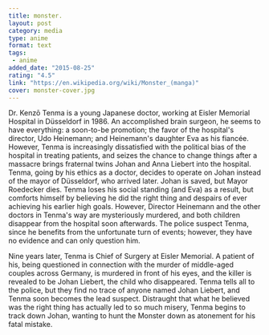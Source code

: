 ```yaml
---
title: monster.
layout: post
category: media
type: anime
format: text
tags: 
 - anime
added_date: "2015-08-25"
rating: "4.5"
link: "https://en.wikipedia.org/wiki/Monster_(manga)"
cover: monster-cover.jpg
---
```


Dr. Kenzō Tenma is a young Japanese doctor, working at Eisler Memorial Hospital
in Düsseldorf in 1986. An accomplished brain surgeon, he seems to have
everything: a soon-to-be promotion; the favor of the hospital's director, Udo
Heinemann; and Heinemann's daughter Eva as his fiancée. However, Tenma is
increasingly dissatisfied with the political bias of the hospital in treating
patients, and seizes the chance to change things after a massacre brings
fraternal twins Johan and Anna Liebert into the hospital. Tenma, going by his
ethics as a doctor, decides to operate on Johan instead of the mayor of
Düsseldorf, who arrived later. Johan is saved, but Mayor Roedecker dies. Tenma
loses his social standing (and Eva) as a result, but comforts himself by
believing he did the right thing and despairs of ever achieving his earlier
high goals. However, Director Heinemann and the other doctors in Tenma's way
are mysteriously murdered, and both children disappear from the hospital soon
afterwards. The police suspect Tenma, since he benefits from the unfortunate
turn of events; however, they have no evidence and can only question him.  

Nine years later, Tenma is Chief of Surgery at Eisler Memorial. A patient of
his, being questioned in connection with the murder of middle-aged couples
across Germany, is murdered in front of his eyes, and the killer is revealed to
be Johan Liebert, the child who disappeared. Tenma tells all to the police, but
they find no trace of anyone named Johan Liebert, and Tenma soon becomes the
lead suspect. Distraught that what he believed was the right thing has actually
led to so much misery, Tenma begins to track down Johan, wanting to hunt the
Monster down as atonement for his fatal mistake.  
